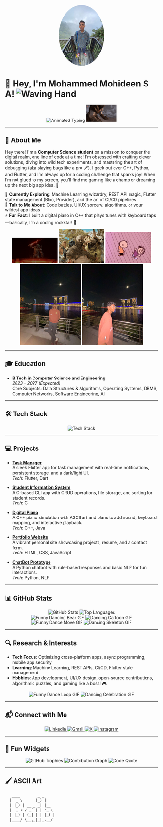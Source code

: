 <div align="center">
  <img src="profile-pic.jpg" width="150" style="border-radius: 50%;" alt="Profile Picture"/>
</div>

# 🎉 Hey, I'm Mohammed Mohideen S A! <img src="https://media.giphy.com/media/hvRJCLFzcasrR4ia7z/giphy.gif" width="25px" alt="Waving Hand"/>

<div align="center">
  <img src="https://readme-typing-svg.herokuapp.com?font=JetBrains+Mono&size=32¢er=true&vCenter=true&width=700&height=80&color=FF6F61&lines=CSE+Code+Crusader;Bug+Slayer+Extraordinaire;Let’s+Build+Epic+Tech+Adventures!" alt="Animated Typing"/>
  <img src="giphy.gif" width="100" alt="GIF 1"/>
</div>

---

## 🌟 About Me

Hey there! I'm a **Computer Science student** on a mission to conquer the digital realm, one line of code at a time! I’m obsessed with crafting clever solutions, diving into wild tech experiments, and mastering the art of debugging (aka slaying bugs like a pro 🗡️). I geek out over C++, Python, and Flutter, and I’m always up for a coding challenge that sparks joy! When I’m not glued to my screen, you’ll find me gaming like a champ or dreaming up the next big app idea. 🚀

🌱 **Currently Exploring**: Machine Learning wizardry, REST API magic, Flutter state management (Bloc, Provider), and the art of CI/CD pipelines  
💬 **Talk to Me About**: Code battles, UI/UX sorcery, algorithms, or your wildest app ideas  
⚡ **Fun Fact**: I built a digital piano in C++ that plays tunes with keyboard taps—basically, I’m a coding rockstar! 🎹

<div align="center">
  <img src="giphy (1).gif" width="150" alt="GIF 2"/>
  <img src="giphy (2).gif" width="150" alt="GIF 3"/>
  <img src="giphy (3).gif" width="150" alt="GIF 4"/>
</div>

<div align="center">
  <img src="photo1.jpg" width="200" alt="Photo 1"/>
  <img src="photo2.jpg" width="200" alt="Photo 2"/>
</div>

---

## 🎓 Education

- **B.Tech in Computer Science and Engineering**  
  *2023 - 2027 (Expected)*  
  Core Subjects: Data Structures & Algorithms, Operating Systems, DBMS, Computer Networks, Software Engineering, AI

---

## 🛠️ Tech Stack

<div align="center">
  <img src="https://skillicons.dev/icons?i=c,cpp,python,dart,java,sql,flutter,android,html,css,js,git,github,vscode&theme=light" alt="Tech Stack"/>
</div>

---

## 💻 Projects

- **[Task Manager](https://github.com/Mohideen2005/task_manager)**  
  A sleek Flutter app for task management with real-time notifications, persistent storage, and a dark/light UI.  
  *Tech*: Flutter, Dart  

- **[Student Information System](https://github.com/Mohideen2005)**  
  A C-based CLI app with CRUD operations, file storage, and sorting for student records.  
  *Tech*: C  

- **[Digital Piano](https://github.com/Mohideen2005)**  
  A C++ piano simulation with ASCII art and plans to add sound, keyboard mapping, and interactive playback.  
  *Tech*: C++, Java  

- **[Portfolio Website](https://github.com/Mohideen2005)**  
  A vibrant personal site showcasing projects, resume, and a contact form.  
  *Tech*: HTML, CSS, JavaScript  

- **[ChatBot Prototype](https://github.com/Mohideen2005)**  
  A Python chatbot with rule-based responses and basic NLP for fun interactions.  
  *Tech*: Python, NLP  

---

## 📊 GitHub Stats

<div align="center">
  <img src="https://github-readme-stats.vercel.app/api?username=Mohideen2005&show_icons=true&theme=gruvbox&hide_border=true" alt="GitHub Stats"/>
  <img src="https://github-readme-stats.vercel.app/api/top-langs/?username=Mohideen2005&layout=compact&theme=gruvbox&hide_border=true" alt="Top Languages"/>
</div>

<div align="center">
  <img src="funnygif1.gif" width="150" alt="Funny Dancing Bear GIF"/>
  <img src="funnygif2.gif" width="150" alt="Dancing Cartoon GIF"/>
  <img src="funnygif3.gif" width="150" alt="Funny Dance Move GIF"/>
  <img src="funnygif4.gif" width="150" alt="Dancing Skeleton GIF"/>
</div>

---

## 🔍 Research & Interests

- **Tech Focus**: Optimizing cross-platform apps, async programming, mobile app security  
- **Learning**: Machine Learning, REST APIs, CI/CD, Flutter state management  
- **Hobbies**: App development, UI/UX design, open-source contributions, algorithmic puzzles, and gaming like a boss! 🎮

<div align="center">
  <img src="funnygif5.gif" width="150" alt="Funny Dance Loop GIF"/>
  <img src="funnygif6.gif" width="150" alt="Dancing Celebration GIF"/>
</div>

---

## 📬 Connect with Me

<div align="center">
  <a href="https://www.linkedin.com/in/mohideensa2005/" target="_blank">
    <img src="https://img.shields.io/badge/LinkedIn-0077B5?style=flat-square&logo=linkedin&logoColor=white" alt="LinkedIn"/>
  </a>
  <a href="mailto:9923004120@klu.ac.in" target="_blank">
    <img src="https://img.shields.io/badge/Gmail-D14836?style=flat-square&logo=gmail&logoColor=white" alt="Gmail"/>
  </a>
  <a href="https://x.com/Mohideen2005" target="_blank">
    <img src="https://img.shields.io/badge/X-000000?style=flat-square&logo=x&logoColor=white" alt="X"/>
  </a>
  <a href="https://www.instagram.com/mohideen._.s.a/" target="_blank">
    <img src="https://img.shields.io/badge/Instagram-E4405F?style=flat-square&logo=instagram&logoColor=white" alt="Instagram"/>
  </a>
</div>

---

## 🎨 Fun Widgets

<div align="center">
  <img src="https://github-profile-trophy.vercel.app/?username=Mohideen2005&theme=gruvbox&no-frame=true" alt="GitHub Trophies"/>
  <img src="https://github-readme-activity-graph.vercel.app/graph?username=Mohideen2005&theme=gruvbox" alt="Contribution Graph"/>
  <img src="https://quotes-github-readme.vercel.app/api?type=horizontal&theme=radical" alt="Code Quote"/>
</div>

---

## 🖌️ ASCII Art

```ascii
   ____        _ _       
  |  _ \      (_) |      
  | |_) | __ _ _| |__   
  |  _ < / _` | | '_ \  
  | |_) | (_| | | |_) | 
  |____/ \__,_|_|_.__/ 

